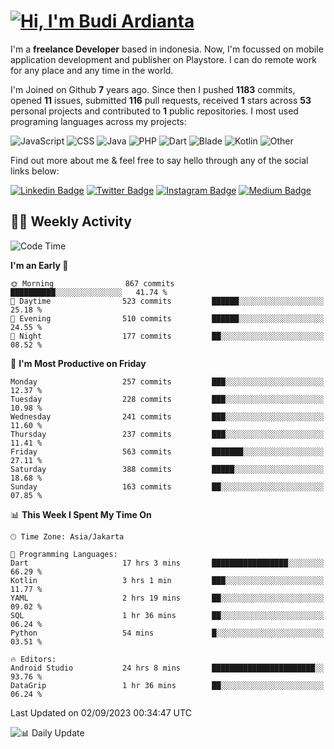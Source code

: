 # [![Hi, I'm Budi Ardianta](https://readme-typing-svg.herokuapp.com?size=24&vCenter=true&lines=%F0%9F%91%8B+Hi%2C+I'm+Budi+Ardianta+;%F0%9F%92%BB+Android+And+Web+Developer+)](https://git.io/typing-svg)

I'm a **freelance Developer** based in indonesia. Now, I'm focussed on mobile application development and publisher on Playstore. I can do remote work for any place and any time in the world.

I'm Joined on Github **7** years ago. Since then I pushed **1183** commits, opened **11** issues, submitted **116** pull requests, received **1** stars across **53** personal projects and contributed to **1** public repositories.
I most used programing languages across my projects:

![JavaScript](https://img.shields.io/badge/-JavaScript-%23f1e05a?style=flat&logo=JavaScript&logoColor=white)
![CSS](https://img.shields.io/badge/-CSS-%23563d7c?style=flat&logo=CSS&logoColor=white)
![Java](https://img.shields.io/badge/-Java-%23b07219?style=flat&logo=Java&logoColor=white)
![PHP](https://img.shields.io/badge/-PHP-%234F5D95?style=flat&logo=PHP&logoColor=white)
![Dart](https://img.shields.io/badge/-Dart-%2300B4AB?style=flat&logo=Dart&logoColor=white)
![Blade](https://img.shields.io/badge/-Blade-%23f7523f?style=flat&logo=Blade&logoColor=white)
![Kotlin](https://img.shields.io/badge/-Kotlin-%23A97BFF?style=flat&logo=Kotlin&logoColor=white)
![Other](https://img.shields.io/badge/-Other-%23ededed?style=flat&logo=Other&logoColor=white)

Find out more about me & feel free to say hello through any of the social links below:

[![Linkedin Badge](https://img.shields.io/badge/-budiardianata-blue?style=flat&logo=Linkedin&logoColor=white&link=https://www.linkedin.com/in/budiardianata/)](https://www.linkedin.com/in/budiardianata/)
[![Twitter Badge](https://img.shields.io/badge/-budiardianata-%231DA1F2.svg?style=flat&logo=twitter&logoColor=white&link=https://www.twitter.com/budiardianata)](https://www.linkedin.com/in/budiardianata/)
[![Instagram Badge](https://img.shields.io/badge/-budiardianata-purple?style=flat&logo=instagram&logoColor=white&link=https://instagram.com/budiardianata/)](https://instagram.com/budiardianata)
[![Medium Badge](https://img.shields.io/badge/-@budiardianata-%2312100E.svg?style=flat&logo=Medium&logoColor=white&link=https://medium.com/@budiardianata/)](https://medium.com/@budiardianata)

## 👨‍💻 Weekly Activity
<!--START_SECTION:waka-->
![Code Time](http://img.shields.io/badge/Code%20Time-2%2C114%20hrs%2050%20mins-blue)

**I'm an Early 🐤** 

```text
🌞 Morning                867 commits         ██████████░░░░░░░░░░░░░░░   41.74 % 
🌆 Daytime                523 commits         ██████░░░░░░░░░░░░░░░░░░░   25.18 % 
🌃 Evening                510 commits         ██████░░░░░░░░░░░░░░░░░░░   24.55 % 
🌙 Night                  177 commits         ██░░░░░░░░░░░░░░░░░░░░░░░   08.52 % 
```
📅 **I'm Most Productive on Friday** 

```text
Monday                   257 commits         ███░░░░░░░░░░░░░░░░░░░░░░   12.37 % 
Tuesday                  228 commits         ███░░░░░░░░░░░░░░░░░░░░░░   10.98 % 
Wednesday                241 commits         ███░░░░░░░░░░░░░░░░░░░░░░   11.60 % 
Thursday                 237 commits         ███░░░░░░░░░░░░░░░░░░░░░░   11.41 % 
Friday                   563 commits         ███████░░░░░░░░░░░░░░░░░░   27.11 % 
Saturday                 388 commits         █████░░░░░░░░░░░░░░░░░░░░   18.68 % 
Sunday                   163 commits         ██░░░░░░░░░░░░░░░░░░░░░░░   07.85 % 
```


📊 **This Week I Spent My Time On** 

```text
🕑︎ Time Zone: Asia/Jakarta

💬 Programming Languages: 
Dart                     17 hrs 3 mins       █████████████████░░░░░░░░   66.29 % 
Kotlin                   3 hrs 1 min         ███░░░░░░░░░░░░░░░░░░░░░░   11.77 % 
YAML                     2 hrs 19 mins       ██░░░░░░░░░░░░░░░░░░░░░░░   09.02 % 
SQL                      1 hr 36 mins        ██░░░░░░░░░░░░░░░░░░░░░░░   06.24 % 
Python                   54 mins             █░░░░░░░░░░░░░░░░░░░░░░░░   03.51 % 

🔥 Editors: 
Android Studio           24 hrs 8 mins       ███████████████████████░░   93.76 % 
DataGrip                 1 hr 36 mins        ██░░░░░░░░░░░░░░░░░░░░░░░   06.24 % 
```


 Last Updated on 02/09/2023 00:34:47 UTC
<!--END_SECTION:waka-->

![📊 Daily Update](https://github.com/budiardianata/budiardianata/actions/workflows/update-activity.yml/badge.svg)
